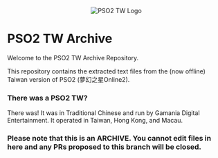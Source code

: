 <p align="center">
  <img src="https://i.imgur.com/cBzHHyY.png" alt="PSO2 TW Logo"/>
</p>

# PSO2 TW Archive
Welcome to the PSO2 TW Archive Repository.

This repository contains the extracted text files from the (now offline) Taiwan version of PSO2 (夢幻之星Online2).

### There was a PSO2 TW?
There was! It was in Traditional Chinese and run by Gamania Digital Entertainment. It operated in Taiwan, Hong Kong, and Macau.

### Please note that this is an ARCHIVE. You cannot edit files in here and any PRs proposed to this branch will be closed.
